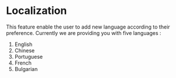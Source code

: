 # Localization

This feature enable the user to add new language according to their preference. Currently we are providing you with five languages :&#x20;

1. English
2. Chinese
3. Portuguese
4. French
5. Bulgarian



